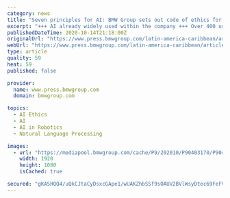 ```yaml
---
category: news
title: "Seven principles for AI: BMW Group sets out code of ethics for the use of artificial intelligence."
excerpt: "+++ AI already widely used within the company +++ Over 400 use cases throughout the value chain +++ Code of ethics underpins the increased use of AI technologies +++ Login My.PressClub. Login. Login Remember login Forgotten password ..."
publishedDateTime: 2020-10-14T21:18:00Z
originalUrl: "https://www.press.bmwgroup.com/latin-america-caribbean/article/detail/T0318747EN/seven-principles-for-ai:-bmw-group-sets-out-code-of-ethics-for-the-use-of-artificial-intelligence?language=en"
webUrl: "https://www.press.bmwgroup.com/latin-america-caribbean/article/detail/T0318747EN/seven-principles-for-ai:-bmw-group-sets-out-code-of-ethics-for-the-use-of-artificial-intelligence?language=en"
type: article
quality: 59
heat: 59
published: false

provider:
  name: www.press.bmwgroup.com
  domain: bmwgroup.com

topics:
  - AI Ethics
  - AI
  - AI in Robotics
  - Natural Language Processing

images:
  - url: "https://mediapool.bmwgroup.com/cache/P9/202010/P90403170/P90403170-artificial-intelligence--bmw-group-1920px.jpg"
    width: 1920
    height: 1080
    isCached: true

secured: "gKASHQQ4/uQkCJtaCyDsxcGApe1/wUAKZhbSSf9sOAUV2BVlWsyDtec69FeFVUJ8rgYDuTg5pCzjrzGPo+fy8H0wP+yG1hnKNC3fZmKwnATV5d3ny/k7yUVCH2lrwwab3aEzLSyIGfe3SE/R9ETNXDAlgGnRcCBK2Q0rpu6bDlL47J/kPeP+OR3vjD9B6QNAIIaN9s0sg6S84EfAHBN9p/P//xkj3hEFu/mUfqdlHRfOTKNiIDHcB6tH8CA0tAHvjljp9SjyVmWO/EszsVGqbRtuW54xnXnnOEylP8OclE7cFidKz8S1gi4KMNb3rBt1GdidnymAZ0+rTIP/w51md83B+1o31mwdQyZVpI72Ar8=;ad1aQ2a9vs4nIHMQQ9NzCg=="
---
```


